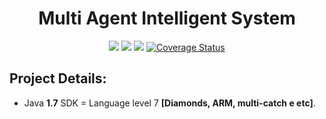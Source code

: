 <h1 align="center">Multi Agent Intelligent System</h1>
<p align="center">
    <a href="https://github.com/rios0rios0/MAIS/releases/latest" alt="Latest Release">
        <img src="https://img.shields.io/github/release/rios0rios0/MAIS.svg?style=for-the-badge&logo=github" /></a>
    <a href="https://github.com/rios0rios0/MAIS/blob/master/LICENSE" alt="License">
        <img src="https://img.shields.io/github/license/rios0rios0/MAIS.svg?style=for-the-badge&logo=github" /></a>
    <a href="https://travis-ci.org/rios0rios0/MAIS" alt="Build Status">
        <img src="https://img.shields.io/travis/rios0rios0/MAIS/master.svg?style=for-the-badge&logo=travis" /></a>
    <a href="https://coveralls.io/github/rios0rios0/MAIS?branch=master">
        <img src="https://img.shields.io/coveralls/github/rios0rios0/MAIS/master.svg?style=for-the-badge&logo=coveralls" alt="Coverage Status"></a>
</p>

## Project Details:
- Java __1.7__ SDK = Language level 7 __[Diamonds, ARM, multi-catch e etc]__.
